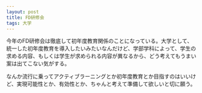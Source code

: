```yaml
---
layout: post
title: FD研修会
tags: 大学
---
```


今年のFD研修会は徹底して初年度教育関係のことになっている。大学として、統一した初年度教育を導入したいみたいなんだけど、学部学科によって、学生の求める内容、もしくは学生が求められる内容が異なるから、どう考えてもうまい案は出てこない気がする。

なんか流行に乗ってアクティブラーニングとか初年度教育とか目指すのはいいけど、実現可能性とか、有効性とか、ちゃんと考えて準備して欲しいと切に願う。
